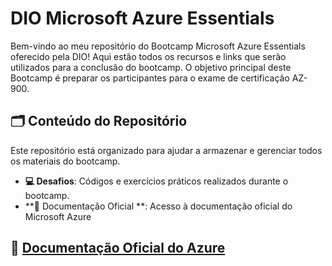# DIO Microsoft Azure Essentials
Bem-vindo ao meu repositório do Bootcamp Microsoft Azure Essentials oferecido pela DIO! Aqui estão todos os recursos e links que serão utilizados para a conclusão do bootcamp. O objetivo principal deste Bootcamp é preparar os participantes para o exame de certificação AZ-900.

## 🗂️ Conteúdo do Repositório

Este repositório está organizado para ajudar a armazenar e gerenciar todos os materiais do bootcamp.

- **💻 Desafios**: Códigos e exercícios práticos realizados durante o bootcamp.
- **🔗 Documentação Oficial **: Acesso à documentação oficial do Microsoft Azure

## 🔗 [Documentação Oficial do Azure](https://docs.microsoft.com/azure/)
